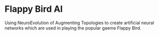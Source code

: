 # Flappy Bird  AI

Using NeuroEvolution of Augmenting Topologies to create artificial neural networks which are used in playing the popular gaeme Flappy Bird.
